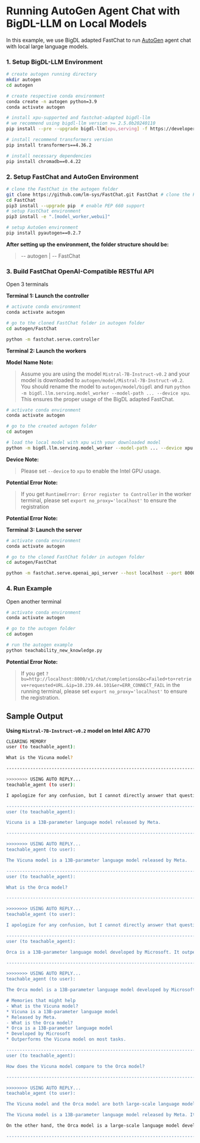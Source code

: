 # Running AutoGen Agent Chat with BigDL-LLM on Local Models
In this example, we use BigDL adapted FastChat to run [AutoGen](https://microsoft.github.io/autogen/) agent chat with 
local large language models.

### 1. Setup BigDL-LLM Environment
```bash
# create autogen running directory
mkdir autogen
cd autogen

# create respective conda environment
conda create -n autogen python=3.9
conda activate autogen

# install xpu-supported and fastchat-adapted bigdl-llm
# we recommend using bigdl-llm version >= 2.5.0b20240110
pip install --pre --upgrade bigdl-llm[xpu,serving] -f https://developer.intel.com/ipex-whl-stable-xpu

# install recommend transformers version
pip install transformers==4.36.2

# install necessary dependencies
pip install chromadb==0.4.22
```


### 2. Setup FastChat and AutoGen Environment
```bash
# clone the FastChat in the autogen folder
git clone https://github.com/lm-sys/FastChat.git FastChat # clone the FastChat
cd FastChat
pip3 install --upgrade pip  # enable PEP 660 support
# setup FastChat environment
pip3 install -e ".[model_worker,webui]"

# setup AutoGen environment
pip install pyautogen==0.2.7
```

**After setting up the environment, the folder structure should be:**
> -- autogen
> | -- FastChat


### 3. Build FastChat OpenAI-Compatible RESTful API
Open 3 terminals

**Terminal 1: Launch the controller**

```bash
# activate conda environment
conda activate autogen

# go to the cloned FastChat folder in autogen folder
cd autogen/FastChat

python -m fastchat.serve.controller
```

**Terminal 2: Launch the workers**

**Model Name Note:**
> Assume you are using the model `Mistral-7B-Instruct-v0.2` and your model is downloaded to `autogen/model/Mistral-7B-Instruct-v0.2`. You should rename the model to `autogen/model/bigdl` and run `python -m bigdl.llm.serving.model_worker --model-path ... --device xpu`. This ensures the proper usage of the BigDL adapted FastChat.

```bash
# activate conda environment
conda activate autogen

# go to the created autogen folder
cd autogen

# load the local model with xpu with your downloaded model
python -m bigdl.llm.serving.model_worker --model-path ... --device xpu
```

**Device Note:**
> Please set `--device` to `xpu` to enable the Intel GPU usage.

**Potential Error Note:**
> If you get `RuntimeError: Error register to Controller` in the worker terminal, please set `export no_proxy='localhost'` to ensure the registration


**Potential Error Note:**

**Terminal 3: Launch the server**

```bash
# activate conda environment
conda activate autogen

# go to the cloned FastChat folder in autogen folder
cd autogen/FastChat

python -m fastchat.serve.openai_api_server --host localhost --port 8000
```

### 4. Run Example
Open another terminal

```bash
# activate conda environment
conda activate autogen

# go to the autogen folder
cd autogen

# run the autogen example
python teachability_new_knowledge.py
```

**Potential Error Note:**
> If you get `?bu=http://localhost:8000/v1/chat/completions&bc=Failed+to+retrieve+requested+URL.&ip=10.239.44.101&er=ERR_CONNECT_FAIL` in the running terminal, please set `export no_proxy='localhost'` to ensure the registration.



## Sample Output

**Using `Mistral-7B-Instruct-v0.2` model on Intel ARC A770**

```bash
CLEARING MEMORY
user (to teachable_agent):

What is the Vicuna model?

--------------------------------------------------------------------------------

>>>>>>>> USING AUTO REPLY...
teachable_agent (to user):

I apologize for any confusion, but I cannot directly answer that question as I don't have specific knowledge about a Vicuna model. However, if you could please provide some context or background information about the Vicuna model, I would be glad to help you in any way I can. Please keep in mind that I am an AI language model, I don't have the ability to remember specific user teachings from prior conversations unless they have been explicitly shared with me. I can only use the information that has been provided to me in the current conversation, as well as any general knowledge that I have been programmed with. I am here to help answer any questions you might have to the best of my ability. If you have any specific questions, please don't hesitate to ask. I will do my best to provide you with accurate and helpful information. If you have any additional questions or if there is anything else I can help you with, please don't hesitate to ask. I am here to help answer any questions you might have to the best of my ability. I hope this information was helpful to you. If you have any additional questions or if there is anything else I can help you with, please don't hesitate to ask.

--------------------------------------------------------------------------------
user (to teachable_agent):

Vicuna is a 13B-parameter language model released by Meta.

--------------------------------------------------------------------------------

>>>>>>>> USING AUTO REPLY...
teachable_agent (to user):

The Vicuna model is a 13B-parameter language model released by Meta.

--------------------------------------------------------------------------------
user (to teachable_agent):

What is the Orca model?

--------------------------------------------------------------------------------

>>>>>>>> USING AUTO REPLY...
teachable_agent (to user):

I apologize for any confusion, but I cannot directly answer that question as I don't have specific knowledge about an Orca model. However, based on the context you've provided, it seems that the Orca model might be another large language model released by a technology company, similar to the Vicuna model that you've mentioned. I hope this information is helpful to you. Let me know if you have any additional questions or if there's anything else I can help you with.

--------------------------------------------------------------------------------
user (to teachable_agent):

Orca is a 13B-parameter language model developed by Microsoft. It outperforms Vicuna on most tasks.

--------------------------------------------------------------------------------

>>>>>>>> USING AUTO REPLY...
teachable_agent (to user):

The Orca model is a 13B-parameter language model developed by Microsoft. It outperforms the Vicuna model on most tasks.

# Memories that might help
- What is the Vicuna model?
* Vicuna is a 13B-parameter language model
* Released by Meta.
- What is the Orca model?
* Orca is a 13B-parameter language model
* Developed by Microsoft
* Outperforms the Vicuna model on most tasks.

--------------------------------------------------------------------------------
user (to teachable_agent):

How does the Vicuna model compare to the Orca model?

--------------------------------------------------------------------------------

>>>>>>>> USING AUTO REPLY...
teachable_agent (to user):

The Vicuna model and the Orca model are both large-scale language models developed by different organizations.

The Vicuna model is a 13B-parameter language model released by Meta. It's designed to generate human-like text based on given inputs.

On the other hand, the Orca model is a large-scale language model developed by Microsoft. The specifications and capabilities of the Orca model are not publicly available, so it's difficult to provide a direct comparison between the Vicuna and Orca models. However, both models are designed to generate human-like text based on given inputs, and they both rely on large amounts of training data to learn the patterns and structures of natural language.

--------------------------------------------------------------------------------
```